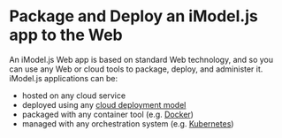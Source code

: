# Package and Deploy an iModel.js app to the Web

An iModel.js Web app is based on standard Web technology, and so you can use any Web or cloud tools to package, deploy, and administer it. iModel.js applications can be:

* hosted on any cloud service
* deployed using any [cloud deployment model](https://en.wikipedia.org/wiki/Cloud_computing#Deployment_models)
* packaged with any container tool (e.g. [Docker](https://www.docker.com/))
* managed with any orchestration system (e.g. [Kubernetes](https://kubernetes.io/))
